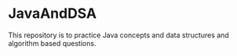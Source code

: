 # JavaAndDSA
This repository is to practice Java concepts and data structures and algorithm based questions.
